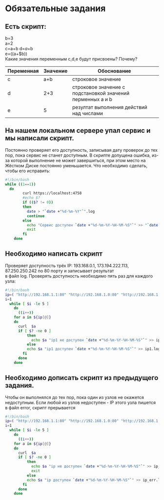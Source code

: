# Обязательные задания

## Есть скрипт:

 b=3   
 a=2  
 c=a+b 
 d=$a+$b  
 e=$(($a+$b))  
 Какие значения переменным c,d,e будут присвоены?
 Почему?

| Переменная  | Значение  | Обоснование  |
|---|---|---|
|   c |  a+b | строковое значение  |
| d	  |  2+3 |  строковое значение с подстановкой значений перменных a и b |
|  e |  5 | резултат выполнения действий над числами  |
 
## На нашем локальном сервере упал сервис и мы написали скрипт.
Постоянно проверяет его доступность, записывая дату проверок до тех пор, 
пока сервис не станет доступным. В скрипте допущена ошибка, из-за которой выполнение не может завершиться, при этом место на Жёстком Диске постоянно уменьшается.
 Что необходимо сделать, чтобы его исправить:
```bash
#!/bin/bash
while ((1==1))
  do
		curl https://localhost:4758
		#echo $?
		if (($? != 0))
		then
		  date > "`date +"%d-%m-%Y"`".log
		  continue
		else
		  echo "Сервис доступен `date +"%d-%m-%Y-%H-%M-%S"`" >> "`date +"%d-%m-%Y"`".log
		  exit
		fi
	done
```
## Необходимо написать скрипт
Проверяет доступность трёх IP: 193.168.0.1, 173.194.222.113, 87.250.250.242 по 80 порту и записывает результат   
в файл log. Проверять доступность необходимо пять раз для каждого узла:
```bash
#!/bin/bash
ip=( "http://192.168.1.1:80" "http://192.168.1.0:80" "http://192.168.1.1:80")
i=1
  while [ $i -le 5 ]
	do
	  ((i++))
    for a in ${ip[@]}
    do
      curl  $a
      if [ $? -ne 0 ]
	      then
	        echo $a "ip1 не доступен `date +"%d-%m-%Y-%H-%M-%S"`" >> ip1.log
	      else
	      echo $a "ip1 доступен `date +"%d-%m-%Y-%H-%M-%S"`" >> ip1.log
	    fi
	  done
	done
```
## Необходимо дописать скрипт из предыдущего задания.
Чтобы он выполнялся до тех пор, пока один из узлов не окажется недоступным. 
Если любой из узлов недоступен - IP этого узла пишется в файл error, скрипт прерывается
```bash
#!/bin/bash
ip=( "http://192.168.1.1:80" "http://192.168.1.0:80" "http://192.168.1.1:80")
i=1
  while [ $i -le 5 ]
	do
	  ((i++))
    for a in ${ip[@]}
    do
      curl  $a
      if [ $? -ne 0 ]
	      then
	        echo $a "ip не доступен `date +"%d-%m-%Y-%H-%M-%S"`" >> ip_err.log
	        exit
	      else
	      echo $a "ip доступен `date +"%d-%m-%Y-%H-%M-%S"`" >> ip_err.log
	    fi
	  done
	done
```
